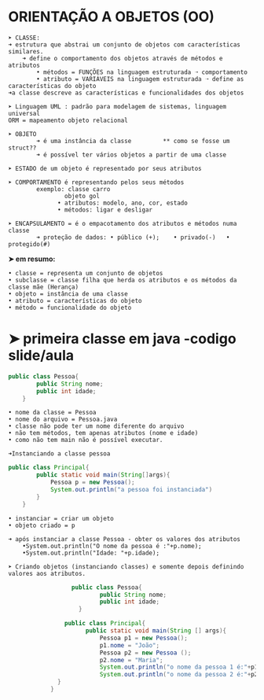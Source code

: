 # ORIENTAÇÃO A OBJETOS (OO)

   	➤ CLASSE:
	➜ estrutura que abstrai um conjunto de objetos com características similares.
     	➜ define o comportamento dos objetos através de métodos e atributos
           	• métodos = FUNÇÕES na linguagem estruturada ➝ comportamento 
        	• atributo = VARIÁVEIS na linguagem estruturada ➝ define as características do objeto
   	➜a classe descreve as características e funcionalidades dos objetos
    
  	➤ Linguagem UML : padrão para modelagem de sistemas, linguagem universal
   	ORM = mapeamento objeto relacional

  	➤ OBJETO
       		➜ é uma instância da classe 		** como se fosse um struct?? 
	     	➜ é possível ter vários objetos a partir de uma classe
       
  	➤ ESTADO de um objeto é representado por seus atributos
   
  	➤ COMPORTAMENTO é representando pelos seus métodos
      		exemplo: classe carro
               		objeto gol 
             	  • atributos: modelo, ano, cor, estado
             	  • métodos: ligar e desligar
	
  	➤ ENCAPSULAMENTO = é o empacotamento dos atributos e métodos numa classe 
          	➜ proteção de dados: • público (+);    • privado(-)   • protegido(#)
   
**➤ em resumo:**

	• classe = representa um conjunto de objetos
	• subclasse = classe filha que herda os atributos e os métodos da classe mãe (Herança)
	• objeto = instância de uma classe
	• atributo = características do objeto
	• método = funcionalidade do objeto


# ➤ primeira classe em java -codigo slide/aula

```.java
public class Pessoa{
		public String nome;
		public int idade;
	}
```
	• nome da classe = Pessoa
	• nome do arquivo = Pessoa.java
	• classe não pode ter um nome diferente do arquivo
	• não tem métodos, tem apenas atributos (nome e idade)
	• como não tem main não é possível executar.

	➜Instanciando a classe pessoa

```.java
public class Principal{
		public static void main(String[]args){
			Pessoa p = new Pessoa();
			System.out.println("a pessoa foi instanciada")
		}
	}
```
	
	• instanciar = criar um objeto
	• objeto criado = p
	
	➜ após instanciar a classe Pessoa - obter os valores dos atributos
		•System.out.println("O nome da pessoa é :"+p.nome);
		•System.out.println("Idade: "+p.idade);

    ➤ Criando objetos (instanciando classes) e somente depois definindo valores aos atributos.
```.java
	              public class Pessoa{
		                  public String nome;
		                  public int idade;
	                }

	            public class Principal{
		              public static void main(String [] args){
			              Pessoa p1 = new Pessoa();
			              p1.nome = "João";
			              Pessoa p2 = new Pessoa ();
			              p2.nome = "Maria";
			              System.out.println("o nome da pessoa 1 é:"+p1.nome);
			              System.out.println("o nome da pessoa 2 é:"+p2.nome);
              }
          	}  

```







